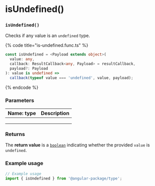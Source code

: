 # isUndefined()

### ​`isUndefined()`

Checks if any value is an `undefined` type.

{% code title="is-undefined.func.ts" %}
```typescript
const isUndefined = <Payload extends object>(
  value: any,
  callback: ResultCallback<any, Payload> = resultCallback,
  payload?: Payload
): value is undefined =>
  callback(typeof value === 'undefined', value, payload);
```
{% endcode %}

### Parameters

| Name: type | Description |
| ---------- | ----------- |
|            |             |
|            |             |
|            |             |

### Returns

The **return value** is a [`boolean`](https://developer.mozilla.org/en-US/docs/Web/JavaScript/Reference/Global\_Objects/Boolean) indicating whether the provided `value` is `undefined`.

### Example usage

```typescript
// Example usage
import { isUndefined } from '@angular-package/type';

```

